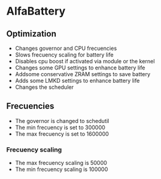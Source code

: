 # AlfaBattery

## Optimization
- Changes governor and CPU frecuencies
- Slows frecuency scaling for battery life
- Disables cpu boost if activated via module or the kernel
- Changes some GPU settings to enhance battery life
- Addsome conservative ZRAM settings to save battery
- Adds some LMKD settings to enhance battery life
- Changes the scheduler

## Frecuencies
- The governor is changed to schedutil
- The min frecuency is set to 300000
- The max frecuency is set to 1600000
### Frecuency scaling
- The max frecuency scaling is 50000
- The min frecuency scaling is 100000
